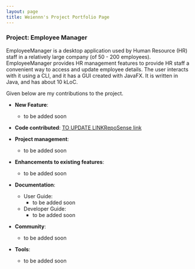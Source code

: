```yaml
---
layout: page
title: Weiennn's Project Portfolio Page
---
```


### Project: Employee Manager

EmployeeManager is a desktop application used by Human Resource (HR) staff in a relatively large company (of 50 - 200
employees). EmployeeManager provides HR management features to provide HR staff a convenient way to access and update
employee details. The user interacts with it using a CLI, and it has a GUI created with JavaFX. It is written in Java,
and has about 10 kLoC.

Given below are my contributions to the project.

* **New Feature**: 
  * to be added soon

* **Code contributed**: [TO UPDATE LINKRepoSense link](https://nus-cs2103-ay2324s1.github.io/tp-dashboard/?search=&sort=groupTitle&sortWithin=title&timeframe=commit&mergegroup=&groupSelect=groupByRepos&breakdown=true&checkedFileTypes=docs~functional-code~test-code~other)

* **Project management**:
  * to be added soon
  
* **Enhancements to existing features**:
  * to be added soon
* **Documentation**:
    * User Guide:
      * to be added soon
    * Developer Guide:
      * to be added soon

* **Community**:
  * to be added soon

* **Tools**:
  * to be added soon

